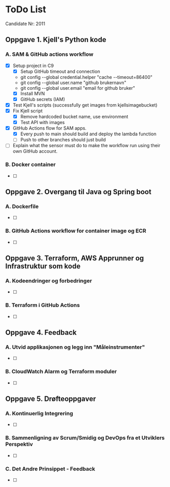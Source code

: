 # ToDo List

Candidate Nr: 2011

## Oppgave 1. Kjell's Python kode
### A. SAM & GitHub actions workflow 
* [x] Setup project in C9
  * [x] Setup GitHub timeout and connection
  * git config --global credential.helper "cache --timeout=86400"
  * git config --global user.name "github brukernavn"
  * git config --global user.email "email for github bruker"
  * [x] Install MVN
  * [x] GitHub secrets (IAM)
* [x] Test Kjell's scripts (successfully get images from kjellsimagebucket)
* [x] Fix Kjell script
  * [x] Remove hardcoded bucket name, use environment
  * [x] Test API with images
* [x] GitHub Actions flow for SAM apps. 
  * [x] Every push to main should build and deploy the lambda function
  * [ ] Push to other branches should just build
* [ ] Explain what the sensor must do to make the workflow run using their own GitHub account.

### B. Docker container
* [ ]

## Oppgave 2. Overgang til Java og Spring boot
### A. Dockerfile
* [ ]

### B. GitHub Actions workflow for container image og ECR
* [ ]

## Oppgave 3. Terraform, AWS Apprunner og Infrastruktur som kode
### A. Kodeendringer og forbedringer
* [ ]

### B. Terraform i GitHub Actions
* [ ]

## Oppgave 4. Feedback

### A. Utvid applikasjonen og legg inn "Måleinstrumenter"
* [ ]

### B. CloudWatch Alarm og Terraform moduler
* [ ]

## Oppgave 5. Drøfteoppgaver

### A. Kontinuerlig Integrering
* [ ]

### B. Sammenligning av Scrum/Smidig og DevOps fra et Utviklers Perspektiv
* [ ]

### C. Det Andre Prinsippet - Feedback
* [ ]

